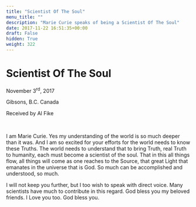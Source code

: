 ```yaml
---
title: "Scientist Of The Soul"
menu_title: ""
description: "Marie Curie speaks of being a Scientist Of The Soul"
date: 2017-11-22 16:51:35+00:00
draft: False
hidden: True
weight: 322
---
```

# Scientist Of The Soul 

November 3<sup>rd</sup>, 2017

Gibsons, B.C. Canada

Received by Al Fike

 

I am Marie Curie. Yes my understanding of the world is so much deeper than it was. And I am so excited for your efforts for the world needs to know these Truths. The world needs to understand that to bring Truth, real Truth to humanity, each must become a scientist of the soul. That in this all things flow, all things will come as one reaches to the Source, that great Light that emanates in the universe that is God. So much can be accomplished and understood, so much. 

I will not keep you further, but I too wish to speak with direct voice. Many scientists have much to contribute in this regard. God bless you my beloved friends. I Love you too. God bless you.